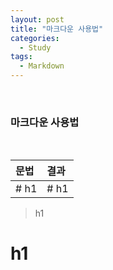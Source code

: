 ```yaml
---
layout: post
title: "마크다운 사용법"
categories:
  - Study
tags:
  - Markdown
---
```


<br>

### 마크다운 사용법

<br>

|문법|결과|
|:---|:---|
|\# h1|# h1|

> h1

# h1
